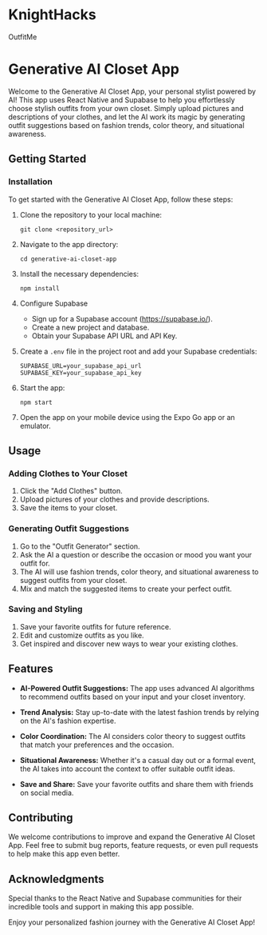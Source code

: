 # KnightHacks
OutfitMe


# Generative AI Closet App

Welcome to the Generative AI Closet App, your personal stylist powered by AI! This app uses React Native and Supabase to help you effortlessly choose stylish outfits from your own closet. Simply upload pictures and descriptions of your clothes, and let the AI work its magic by generating outfit suggestions based on fashion trends, color theory, and situational awareness.

## Getting Started

### Installation

To get started with the Generative AI Closet App, follow these steps:

1. Clone the repository to your local machine:

   ```
   git clone <repository_url>
   ```

2. Navigate to the app directory:

   ```
   cd generative-ai-closet-app
   ```

3. Install the necessary dependencies:

   ```
   npm install
   ```

4. Configure Supabase

   - Sign up for a Supabase account (https://supabase.io/).
   - Create a new project and database.
   - Obtain your Supabase API URL and API Key.

5. Create a `.env` file in the project root and add your Supabase credentials:

   ```
   SUPABASE_URL=your_supabase_api_url
   SUPABASE_KEY=your_supabase_api_key
   ```

6. Start the app:

   ```
   npm start
   ```

7. Open the app on your mobile device using the Expo Go app or an emulator.

## Usage

### Adding Clothes to Your Closet

1. Click the "Add Clothes" button.
2. Upload pictures of your clothes and provide descriptions.
3. Save the items to your closet.

### Generating Outfit Suggestions

1. Go to the "Outfit Generator" section.
2. Ask the AI a question or describe the occasion or mood you want your outfit for.
3. The AI will use fashion trends, color theory, and situational awareness to suggest outfits from your closet.
4. Mix and match the suggested items to create your perfect outfit.

### Saving and Styling

1. Save your favorite outfits for future reference.
2. Edit and customize outfits as you like.
3. Get inspired and discover new ways to wear your existing clothes.

## Features

- **AI-Powered Outfit Suggestions:** The app uses advanced AI algorithms to recommend outfits based on your input and your closet inventory.

- **Trend Analysis:** Stay up-to-date with the latest fashion trends by relying on the AI's fashion expertise.

- **Color Coordination:** The AI considers color theory to suggest outfits that match your preferences and the occasion.

- **Situational Awareness:** Whether it's a casual day out or a formal event, the AI takes into account the context to offer suitable outfit ideas.

- **Save and Share:** Save your favorite outfits and share them with friends on social media.

## Contributing

We welcome contributions to improve and expand the Generative AI Closet App. Feel free to submit bug reports, feature requests, or even pull requests to help make this app even better.

## Acknowledgments

Special thanks to the React Native and Supabase communities for their incredible tools and support in making this app possible.

Enjoy your personalized fashion journey with the Generative AI Closet App!